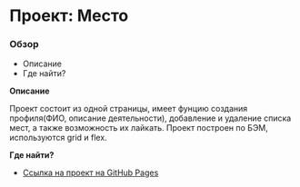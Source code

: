 # Проект: Место

### Обзор

* Описание
* Где найти?

**Описание**

Проект состоит из одной страницы, имеет фунцию создания профиля(ФИО, описание деятельности), добавление и удаление списка мест, а также возможность их лайкать. 
Проект построен по БЭМ, используются grid и flex.

**Где найти?**

* [Ссылка на проект на GitHub Pages](https://kirill-kalyuga-spb.github.io/mesto)